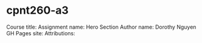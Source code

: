 # cpnt260-a3
Course title: 
Assignment name: Hero Section
Author name: Dorothy Nguyen
GH Pages site:
Attributions:
